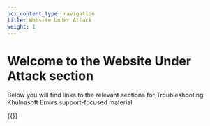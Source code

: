 ```yaml
---
pcx_content_type: navigation
title: Website Under Attack
weight: 1
---
```

 
# Welcome to the Website Under Attack section
 
Below you will find links to the relevant sections for Troubleshooting Khulnasoft Errors support-focused material.
 
{{<directory-listing>}}
